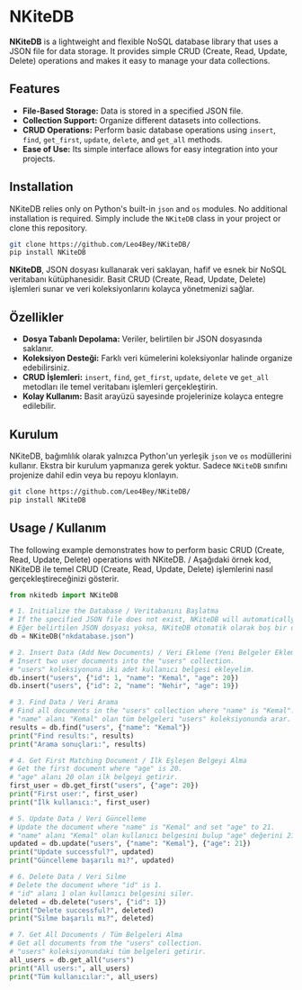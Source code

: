# NKiteDB

**NKiteDB** is a lightweight and flexible NoSQL database library that uses a JSON file for data storage. It provides simple CRUD (Create, Read, Update, Delete) operations and makes it easy to manage your data collections.

## Features

- **File-Based Storage:** Data is stored in a specified JSON file.
- **Collection Support:** Organize different datasets into collections.
- **CRUD Operations:** Perform basic database operations using `insert`, `find`, `get_first`, `update`, `delete`, and `get_all` methods.
- **Ease of Use:** Its simple interface allows for easy integration into your projects.

## Installation

NKiteDB relies only on Python's built-in `json` and `os` modules. No additional installation is required. Simply include the `NKiteDB` class in your project or clone this repository.

```bash
git clone https://github.com/Leo4Bey/NKiteDB/
pip install NKiteDB
```


**NKiteDB**, JSON dosyası kullanarak veri saklayan, hafif ve esnek bir NoSQL veritabanı kütüphanesidir. Basit CRUD (Create, Read, Update, Delete) işlemleri sunar ve veri koleksiyonlarını kolayca yönetmenizi sağlar.

## Özellikler

- **Dosya Tabanlı Depolama:** Veriler, belirtilen bir JSON dosyasında saklanır.
- **Koleksiyon Desteği:** Farklı veri kümelerini koleksiyonlar halinde organize edebilirsiniz.
- **CRUD İşlemleri:** `insert`, `find`, `get_first`, `update`, `delete` ve `get_all` metodları ile temel veritabanı işlemleri gerçekleştirin.
- **Kolay Kullanım:** Basit arayüzü sayesinde projelerinize kolayca entegre edilebilir.

## Kurulum

NKiteDB, bağımlılık olarak yalnızca Python'un yerleşik `json` ve `os` modüllerini kullanır. Ekstra bir kurulum yapmanıza gerek yoktur. Sadece `NKiteDB` sınıfını projenize dahil edin veya bu repoyu klonlayın.

```bash
git clone https://github.com/Leo4Bey/NKiteDB/
pip install NKiteDB
```


## Usage / Kullanım

The following example demonstrates how to perform basic CRUD (Create, Read, Update, Delete) operations with NKiteDB. / Aşağıdaki örnek kod, NKiteDB ile temel CRUD (Create, Read, Update, Delete) işlemlerini nasıl gerçekleştireceğinizi gösterir.

```python
from nkitedb import NKiteDB 

# 1. Initialize the Database / Veritabanını Başlatma
# If the specified JSON file does not exist, NKiteDB will automatically create an empty file.
# Eğer belirtilen JSON dosyası yoksa, NKiteDB otomatik olarak boş bir dosya oluşturacaktır.
db = NKiteDB("nkdatabase.json")

# 2. Insert Data (Add New Documents) / Veri Ekleme (Yeni Belgeler Ekleme)
# Insert two user documents into the "users" collection.
# "users" koleksiyonuna iki adet kullanıcı belgesi ekleyelim.
db.insert("users", {"id": 1, "name": "Kemal", "age": 20})
db.insert("users", {"id": 2, "name": "Nehir", "age": 19})

# 3. Find Data / Veri Arama
# Find all documents in the "users" collection where "name" is "Kemal".
# "name" alanı "Kemal" olan tüm belgeleri "users" koleksiyonunda arar.
results = db.find("users", {"name": "Kemal"})
print("Find results:", results)
print("Arama sonuçları:", results)

# 4. Get First Matching Document / İlk Eşleşen Belgeyi Alma
# Get the first document where "age" is 20.
# "age" alanı 20 olan ilk belgeyi getirir.
first_user = db.get_first("users", {"age": 20})
print("First user:", first_user)
print("İlk kullanıcı:", first_user)

# 5. Update Data / Veri Güncelleme
# Update the document where "name" is "Kemal" and set "age" to 21.
# "name" alanı "Kemal" olan kullanıcı belgesini bulup "age" değerini 21 olarak günceller.
updated = db.update("users", {"name": "Kemal"}, {"age": 21})
print("Update successful?", updated)
print("Güncelleme başarılı mı?", updated)

# 6. Delete Data / Veri Silme
# Delete the document where "id" is 1.
# "id" alanı 1 olan kullanıcı belgesini siler.
deleted = db.delete("users", {"id": 1})
print("Delete successful?", deleted)
print("Silme başarılı mı?", deleted)

# 7. Get All Documents / Tüm Belgeleri Alma
# Get all documents from the "users" collection.
# "users" koleksiyonundaki tüm belgeleri getirir.
all_users = db.get_all("users")
print("All users:", all_users)
print("Tüm kullanıcılar:", all_users)
